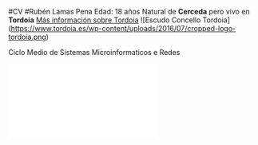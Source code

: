 #CV
#Rubén Lamas Pena
Edad: 18 años
Natural de **Cerceda** pero vivo en **Tordoia**
[Más información sobre Tordoia](https://www.tordoia.es/es/)
![Escudo Concello Tordoia] (https://www.tordoia.es/wp-content/uploads/2016/07/cropped-logo-tordoia.png)

Ciclo Medio de Sistemas Microinformaticos e Redes

![Enlace muestra](muestra.md)
